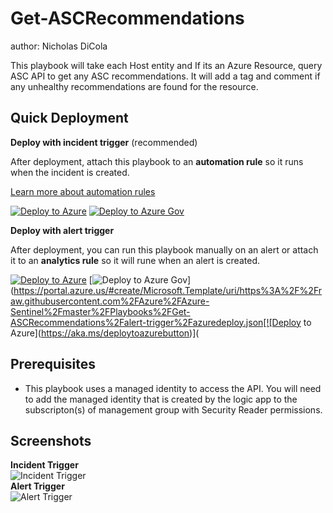 # Get-ASCRecommendations

author: Nicholas DiCola

This playbook will take each Host entity and If its an Azure Resource, query ASC API to get any ASC recommendations.  It will add a tag and comment if any unhealthy recommendations are found for the resource.

## Quick Deployment
**Deploy with incident trigger** (recommended)

After deployment, attach this playbook to an **automation rule** so it runs when the incident is created.

[Learn more about automation rules](https://docs.microsoft.com/azure/sentinel/automate-incident-handling-with-automation-rules#creating-and-managing-automation-rules)

[![Deploy to Azure](https://aka.ms/deploytoazurebutton)](https://portal.azure.com/#create/Microsoft.Template/uri/https%3A%2F%2Fraw.githubusercontent.com%2FAzure%2FAzure-Sentinel%2Fmaster%2FPlaybooks%2FGet-ASCRecommendations%2Fincident-trigger%2Fazuredeploy.json)
[![Deploy to Azure Gov](https://aka.ms/deploytoazuregovbutton)](https://portal.azure.us/#create/Microsoft.Template/uri/https%3A%2F%2Fraw.githubusercontent.com%2FAzure%2FAzure-Sentinel%2Fmaster%2FPlaybooks%2FGet-ASCRecommendations%2Fincident-trigger%2Fazuredeploy.json)

**Deploy with alert trigger**

After deployment, you can run this playbook manually on an alert or attach it to an **analytics rule** so it will rune when an alert is created.

[![Deploy to Azure](https://aka.ms/deploytoazurebutton)](https://portal.azure.com/#create/Microsoft.Template/uri/https%3A%2F%2Fraw.githubusercontent.com%2FAzure%2FAzure-Sentinel%2Fmaster%2FPlaybooks%2FGet-ASCRecommendations%2Falert-trigger%2Fazuredeploy.json)
[![Deploy to Azure Gov](https://aka.ms/deploytoazuregovbutton)](https://portal.azure.us/#create/Microsoft.Template/uri/https%3A%2F%2Fraw.githubusercontent.com%2FAzure%2FAzure-Sentinel%2Fmaster%2FPlaybooks%2FGet-ASCRecommendations%2Falert-trigger%2Fazuredeploy.json[![Deploy to Azure](https://aka.ms/deploytoazurebutton)](

## Prerequisites

- This playbook uses a managed identity to access the API.  You will need to add the managed identity that is created by the logic app to the subscripton(s) of management group with Security Reader permissions.

## Screenshots
**Incident Trigger**<br>
![Incident Trigger](./incident-trigger/images/Get-ASCRecommendations_incident.png)<br>
**Alert Trigger**<br>
![Alert Trigger](./alert-trigger/images/Get-ASCRecommendations_alert.png)<br>
